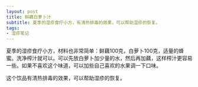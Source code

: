 ```yaml
---
layout: post
title: 鲜藕白萝卜汁 
subtitle: 夏季的湿疹食疗小方，有清热排毒的效果，可以帮助湿疹的恢复。
tags:
- 湿疹笔记
---
```


夏季的湿疹食疗小方，材料也非常简单：鲜藕100克，白萝卜100克，适量的蜂蜜。洗净榨汁就可以。可以先放白萝卜加少量的水，然后再加藕，这样榨汁更容易一些。如果不喜欢这个味道，可以加些自己喜欢的水果调一下口味。

这个饮品有清热排毒的效果，可以帮助湿疹的恢复。

